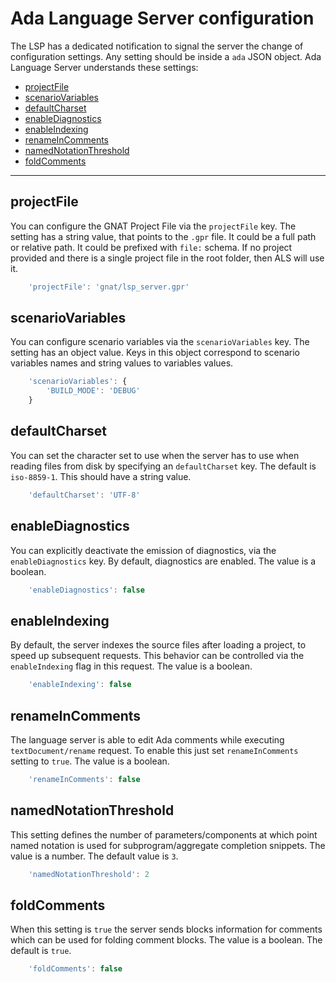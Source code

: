 # Ada Language Server configuration

The LSP has a dedicated notification to signal the server the change of configuration settings. Any setting should be inside a `ada` JSON object.
Ada Language Server understands these settings:

 * [projectFile](#projectFile)
 * [scenarioVariables](#scenarioVariables)
 * [defaultCharset](#defaultCharset)
 * [enableDiagnostics](#enableDiagnostics)
 * [enableIndexing](#enableIndexing)
 * [renameInComments](#renameInComments)
 * [namedNotationThreshold](#namedNotationThreshold)
 * [foldComments](#foldComments)

----



## projectFile

You can configure the GNAT Project File via the `projectFile` key.
The setting has a string value, that points to the `.gpr` file.
It could be a full path or relative path.
It could be prefixed with `file:` schema.
If no project provided and there is a single project file in the
root folder, then ALS will use it.

```javascript
    'projectFile': 'gnat/lsp_server.gpr'
```

## scenarioVariables
You can configure scenario variables via the `scenarioVariables` key.
The setting has an object value. Keys in this object correspond to
scenario variables names and string values to variables values.

```javascript
    'scenarioVariables': {
        'BUILD_MODE': 'DEBUG'
    }
```
## defaultCharset
You can set the character set to use when the server has to use when reading
files from disk by specifying an `defaultCharset` key. The default is
`iso-8859-1`. This should have a string value.

```javascript
    'defaultCharset': 'UTF-8'
```

## enableDiagnostics
You can explicitly deactivate the emission of diagnostics, via the
`enableDiagnostics` key. By default, diagnostics are enabled.
The value is a boolean.

```javascript
    'enableDiagnostics': false
```

## enableIndexing
By default, the server indexes the source files after loading a project,
to speed up subsequent requests. This behavior can be controlled
via the `enableIndexing` flag in this request.
The value is a boolean.

```javascript
    'enableIndexing': false
```

## renameInComments
The language server is able to edit Ada comments while executing
`textDocument/rename` request. To enable this just set
`renameInComments` setting to `true`.
The value is a boolean.

```javascript
    'renameInComments': false
```

## namedNotationThreshold
This setting defines the number of parameters/components at which point named
notation is used for subprogram/aggregate completion snippets.
The value is a number. The default value is `3`.

```javascript
    'namedNotationThreshold': 2
```

## foldComments
When this setting is `true` the server sends blocks information for comments which can be used for folding comment blocks.
The value is a boolean. The default is `true`.

```javascript
    'foldComments': false
```

